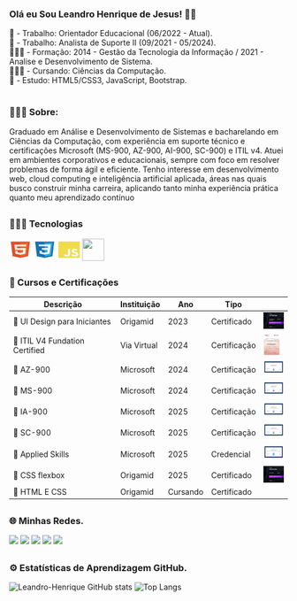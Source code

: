 ### Olá eu Sou Leandro Henrique de Jesus! 👋🏽

<div>
💼 - Trabalho: Orientador Educacional (06/2022 - Atual).<br>
💼 - Trabalho: Analista de Suporte II (09/2021 - 05/2024).<br>
👨🏽‍🎓 - Formação: 2014 - Gestão da Tecnologia da Informação / 2021 - Analise e Desenvolvimento de Sistema.</br>
👨🏽‍🎓 - Cursando: Ciências da Computação.</br>
🎒 - Estudo: HTML5/CSS3, JavaScript, Bootstrap.
</div>

#

### 🧑🏽‍💻 Sobre:
<div>
<p>Graduado em Análise e Desenvolvimento de Sistemas e bacharelando em Ciências da Computação, com experiência em suporte técnico e certificações Microsoft (MS-900, AZ-900, AI-900, SC-900) e ITIL v4. Atuei em ambientes corporativos e educacionais, sempre com foco em resolver problemas de forma ágil e eficiente. Tenho interesse em desenvolvimento web, cloud computing e inteligência artificial aplicada, áreas nas quais busco construir minha carreira, aplicando tanto minha experiência prática quanto meu aprendizado contínuo</p>
</div>

## 

### 👨🏽‍💻 Tecnologias  

<div>
<img align="center" alt="" height="30" width="40" src="https://raw.githubusercontent.com/devicons/devicon/master/icons/html5/html5-original.svg">
<img align="center" alt="" height="30" width="40" src="https://raw.githubusercontent.com/devicons/devicon/master/icons/css3/css3-original.svg">
<img align="center" alt="" height="30" width="40" src="https://raw.githubusercontent.com/devicons/devicon/master/icons/javascript/javascript-plain.svg">
<img align="center" alt="" height="40" width="40" src="https://cdn.jsdelivr.net/gh/devicons/devicon/icons/bootstrap/bootstrap-original.svg">
</div>

##

### 📘 Cursos e Certificações

Descrição   | Instituição   | Ano | Tipo | |
--------- | --------- | ------ | ------ | ------
🏅 UI Design para Iniciantes | Origamid | 2023 | Certificado | <img src="UI Design.png" height="30" width="40" alt="UI Design"> |
🏅 ITIL V4 Fundation Certified | Via Virtual | 2024 | Certificação | <img src="itil.png" height="40" width="30" alt="Itil"> |
🏅 AZ-900 | Microsoft | 2024 | Certificação | <img src="AZ-900 certificação.png" height="30" width="40" alt="AZ900"> |
🏅 MS-900 | Microsoft | 2024 | Certificação | <img src="MS-900 certificação.png" height="30" width="40" alt="MS900"> |
🏅 IA-900 | Microsoft | 2025 | Certificação | <img src="IA-900 certificação.png" height="30" width="40" alt="IA900"> |
🏅 SC-900 | Microsoft | 2025 | Certificação | <img src="SC-900 certificação.png" height="30" width="40" alt="SC900"> |
🏅 Applied Skills| Microsoft | 2025 | Credencial | <img src="Applied Skills.png" height="30" width="40" alt="Applied Skills"> |
🏅 CSS flexbox | Origamid | 2025 | Certificado | <img src="flexbox.png" height="30" width="40" alt="CSS flexbox"> |
🏅 HTML E CSS | Origamid | Cursando | Certificado |

##

### 🌐 Minhas Redes.
<div>
<a href= "mailto:leandrohjesus@gmail.com" target="_blank"><img src="https://img.shields.io/badge/-Gmail-%23333?style=for-the-badge&logo=gmail&logoColor=white" target="_blank"></a>
<a href= "mailto:leandrohjesus@hotmail.com" target="_blank"><img src= "https://img.shields.io/badge/Microsoft_Outlook-0078D4?style=for-the-badge&logo=microsoft-outlook&logoColor=white" target="_blank"></a>
<a href="https://www.linkedin.com/in/leandrohjesus" target="_blank"><img src="https://img.shields.io/badge/-LinkedIn-%230077B5?style=for-the-badge&logo=linkedin&logoColor=white" target="_blank"></a>
<a href="https://www.facebook.com/leandrohenriquedejesus" target="_blank"><img src="https://img.shields.io/badge/Facebook-1877F2?style=for-the-badge&logo=facebook&logoColor=white"></a>
<a href="https://www.udemy.com/" target="_blank"><img src="https://img.shields.io/badge/Udemy-EC5252?style=for-the-badge&logo=Udemy&logoColor=white"></a>
</div>

##

### ⚙️ Estatísticas de Aprendizagem GitHub.

![Leandro-Henrique GitHub stats](https://github-readme-stats.vercel.app/api?username=LeandroHenriquedeJesus&show_icons=true&theme=dracula)
![Top Langs](https://github-readme-stats.vercel.app/api/top-langs/?username=LeandroHenriquedeJesus&layout=compact)

##

